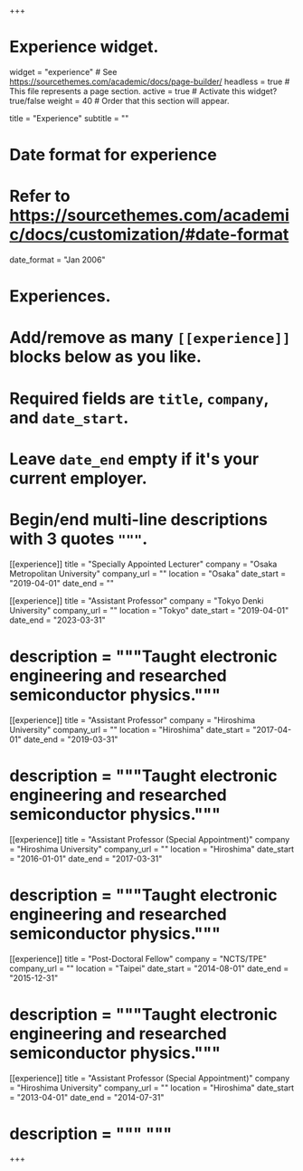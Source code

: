 +++
# Experience widget.
widget = "experience"  # See https://sourcethemes.com/academic/docs/page-builder/
headless = true  # This file represents a page section.
active = true  # Activate this widget? true/false
weight = 40  # Order that this section will appear.

title = "Experience"
subtitle = ""

# Date format for experience
#   Refer to https://sourcethemes.com/academic/docs/customization/#date-format
date_format = "Jan 2006"

# Experiences.
#   Add/remove as many `[[experience]]` blocks below as you like.
#   Required fields are `title`, `company`, and `date_start`.
#   Leave `date_end` empty if it's your current employer.
#   Begin/end multi-line descriptions with 3 quotes `"""`.
[[experience]]
  title = "Specially Appointed Lecturer"
  company = "Osaka Metropolitan University"
  company_url = ""
  location = "Osaka"
  date_start = "2019-04-01"
  date_end = ""

[[experience]]
  title = "Assistant Professor"
  company = "Tokyo Denki University"
  company_url = ""
  location = "Tokyo"
  date_start = "2019-04-01"
  date_end = "2023-03-31"
  # description = """Taught electronic engineering and researched semiconductor physics."""
  

[[experience]]
  title = "Assistant Professor"
  company = "Hiroshima University"
  company_url = ""
  location = "Hiroshima"
  date_start = "2017-04-01"
  date_end = "2019-03-31"
  # description = """Taught electronic engineering and researched semiconductor physics."""
  
[[experience]]
  title = "Assistant Professor (Special Appointment)"
  company = "Hiroshima University"
  company_url = ""
  location = "Hiroshima"
  date_start = "2016-01-01"
  date_end = "2017-03-31"
  # description = """Taught electronic engineering and researched semiconductor physics."""
  
[[experience]]
  title = "Post-Doctoral Fellow"
  company = "NCTS/TPE"
  company_url = ""
  location = "Taipei"
  date_start = "2014-08-01"
  date_end = "2015-12-31"
  # description = """Taught electronic engineering and researched semiconductor physics."""

[[experience]]
  title = "Assistant Professor (Special Appointment)"
  company = "Hiroshima University"
  company_url = ""
  location = "Hiroshima"
  date_start = "2013-04-01"
  date_end = "2014-07-31"
  # description = """ """

+++

